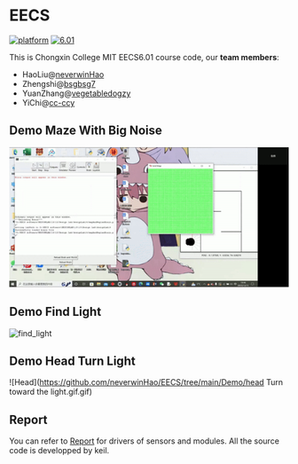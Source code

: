 # EECS
[![platform](https://img.shields.io/badge/Platform-Python-blue.svg)](https://www.python.org/) [![6.01](https://img.shields.io/badge/MIT-EECS6.01-green.svg)](https://ocw.mit.edu/courses/electrical-engineering-and-computer-science/6-01sc-introduction-to-electrical-engineering-and-computer-science-i-spring-2011/)

This is Chongxin College MIT EECS6.01 course code, our **team members**:

- HaoLiu@[neverwinHao](https://github.com/neverwinHao)
- Zhengshi@[bsgbsg7](https://github.com/neverwinHao)
- YuanZhang@[vegetabledogzy](https://github.com/vegetabledogzy)
- YiChi@[cc-ccy](https://github.com/cc-ccy)

## Demo Maze With Big Noise

![maze](https://github.com/neverwinHao/EECS/blob/main/Demo/maze.gif)

## Demo  Find Light

![find_light](https://github.com/neverwinHao/EECS/tree/main/Demo/find_light.gif)

## Demo Head Turn Light

![Head](https://github.com/neverwinHao/EECS/tree/main/Demo/head Turn toward the light.gif.gif)

## Report

You can refer to [Report](https://github.com/neverwinHao/EECS/tree/main/Report) for drivers of sensors and modules. All the source code is developped by keil.
